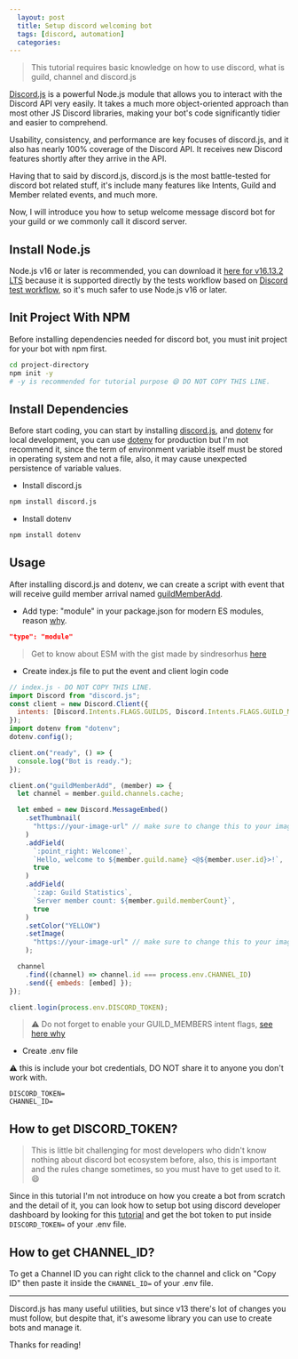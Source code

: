 ```yaml
---
  layout: post
  title: Setup discord welcoming bot
  tags: [discord, automation]
  categories: 
---
```


> This tutorial requires basic knowledge on how to use discord, what is guild, channel and discord.js

[Discord.js](https://discord.js.org/) is a powerful Node.js module that allows you to interact with the Discord API very easily. It takes a much more object-oriented approach than most other JS Discord libraries, making your bot's code significantly tidier and easier to comprehend.

Usability, consistency, and performance are key focuses of discord.js, and it also has nearly 100% coverage of the Discord API. It receives new Discord features shortly after they arrive in the API.

Having that to said by discord.js, discord.js is the most battle-tested for discord bot related stuff, it's include many features like Intents, Guild and Member related events, and much more.

Now, I will introduce you how to setup welcome message discord bot for your guild or we commonly call it discord server.

## Install Node.js

Node.js v16 or later is recommended, you can download it [here for v16.13.2 LTS](https://nodejs.org/dist/v16.13.2/node-v16.13.2-x64.msi) because it is supported directly by the tests workflow based on [Discord test workflow](https://github.com/discordjs/discord.js/blob/main/.github/workflows/test.yml), so it's much safer to use Node.js v16 or later.

## Init Project With NPM

Before installing dependencies needed for discord bot, you must init project for your bot with npm first.

```sh
cd project-directory
npm init -y
# -y is recommended for tutorial purpose 😄 DO NOT COPY THIS LINE.
```

## Install Dependencies

Before start coding, you can start by installing [discord.js](https://discord.js.org/#/), and [dotenv](https://github.com/motdotla/dotenv) for local development, you can use [dotenv](https://github.com/motdotla/dotenv) for production but I'm not recommend it, since the term of environment variable itself must be stored in operating system and not a file, also, it may cause unexpected persistence of variable values.

- Install discord.js

```bash
npm install discord.js
```

- Install dotenv

```bash
npm install dotenv
```

## Usage

After installing discord.js and dotenv, we can create a script with event that will receive guild member arrival named [guildMemberAdd](https://discord.js.org/#/docs/discord.js/stable/class/Client?scrollTo=e-guildMemberAdd).

- Add type: "module" in your package.json for modern ES modules, reason [why](https://flaviocopes.com/how-to-enable-es-modules-nodejs/).

```json
"type": "module"
```

> Get to know about ESM with the gist made by sindresorhus [here](https://gist.github.com/sindresorhus/a39789f98801d908bbc7ff3ecc99d99c)

- Create index.js file to put the event and client login code

```js
// index.js - DO NOT COPY THIS LINE.
import Discord from "discord.js";
const client = new Discord.Client({
  intents: [Discord.Intents.FLAGS.GUILDS, Discord.Intents.FLAGS.GUILD_MEMBERS],
});
import dotenv from "dotenv";
dotenv.config();

client.on("ready", () => {
  console.log("Bot is ready.");
});

client.on("guildMemberAdd", (member) => {
  let channel = member.guild.channels.cache;

  let embed = new Discord.MessageEmbed()
    .setThumbnail(
      "https://your-image-url" // make sure to change this to your image
    )
    .addField(
      `:point_right: Welcome!`,
      `Hello, welcome to ${member.guild.name} <@${member.user.id}>!`,
      true
    )
    .addField(
      `:zap: Guild Statistics`,
      `Server member count: ${member.guild.memberCount}`,
      true
    )
    .setColor("YELLOW")
    .setImage(
      "https://your-image-url" // make sure to change this to your image
    );

  channel
    .find((channel) => channel.id === process.env.CHANNEL_ID)
    .send({ embeds: [embed] });
});

client.login(process.env.DISCORD_TOKEN);
```

> :warning: Do not forget to enable your GUILD_MEMBERS intent flags, [see here why](https://discordjs.guide/popular-topics/intents.html#privileged-intents)

- Create .env file

:warning: this is include your bot credentials, DO NOT share it to anyone you don't work with.

```.env
DISCORD_TOKEN=
CHANNEL_ID=
```

## How to get DISCORD_TOKEN?

> This is little bit challenging for most developers who didn't know nothing about discord bot ecosystem before, also, this is important and the rules change sometimes, so you must have to get used to it. :smile:

Since in this tutorial I'm not introduce on how you create a bot from scratch and the detail of it, you can look how to setup bot using discord developer dashboard by looking for this [tutorial](https://www.writebots.com/discord-bot-token/) and get the bot token to put inside `DISCORD_TOKEN=` of your .env file.

## How to get CHANNEL_ID?

To get a Channel ID you can right click to the channel and click on "Copy ID" then paste it inside the `CHANNEL_ID=` of your .env file.

---

Discord.js has many useful utilities, but since v13 there's lot of changes you must follow, but despite that, it's awesome library you can use to create bots and manage it.

Thanks for reading!
